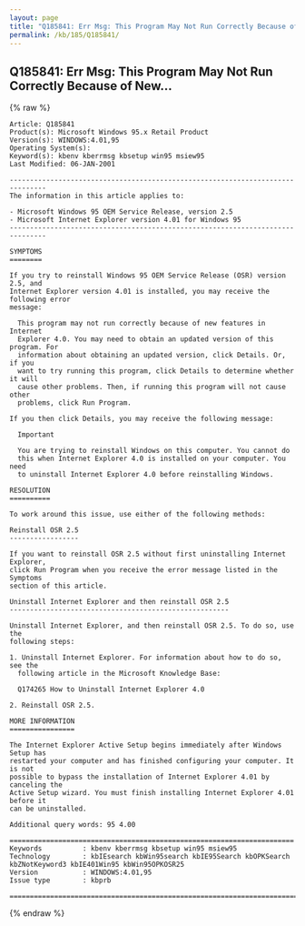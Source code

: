 ```yaml
---
layout: page
title: "Q185841: Err Msg: This Program May Not Run Correctly Because of New..."
permalink: /kb/185/Q185841/
---
```


## Q185841: Err Msg: This Program May Not Run Correctly Because of New...

{% raw %}

	Article: Q185841
	Product(s): Microsoft Windows 95.x Retail Product
	Version(s): WINDOWS:4.01,95
	Operating System(s): 
	Keyword(s): kbenv kberrmsg kbsetup win95 msiew95
	Last Modified: 06-JAN-2001
	
	-------------------------------------------------------------------------------
	The information in this article applies to:
	
	- Microsoft Windows 95 OEM Service Release, version 2.5 
	- Microsoft Internet Explorer version 4.01 for Windows 95 
	-------------------------------------------------------------------------------
	
	SYMPTOMS
	========
	
	If you try to reinstall Windows 95 OEM Service Release (OSR) version 2.5, and
	Internet Explorer version 4.01 is installed, you may receive the following error
	message:
	
	  This program may not run correctly because of new features in Internet
	  Explorer 4.0. You may need to obtain an updated version of this program. For
	  information about obtaining an updated version, click Details. Or, if you
	  want to try running this program, click Details to determine whether it will
	  cause other problems. Then, if running this program will not cause other
	  problems, click Run Program.
	
	If you then click Details, you may receive the following message:
	
	  Important
	
	  You are trying to reinstall Windows on this computer. You cannot do
	  this when Internet Explorer 4.0 is installed on your computer. You need
	  to uninstall Internet Explorer 4.0 before reinstalling Windows.
	
	RESOLUTION
	==========
	
	To work around this issue, use either of the following methods:
	
	Reinstall OSR 2.5
	-----------------
	
	If you want to reinstall OSR 2.5 without first uninstalling Internet Explorer,
	click Run Program when you receive the error message listed in the Symptoms
	section of this article.
	
	Uninstall Internet Explorer and then reinstall OSR 2.5
	------------------------------------------------------
	
	Uninstall Internet Explorer, and then reinstall OSR 2.5. To do so, use the
	following steps:
	
	1. Uninstall Internet Explorer. For information about how to do so, see the
	  following article in the Microsoft Knowledge Base:
	
	  Q174265 How to Uninstall Internet Explorer 4.0
	
	2. Reinstall OSR 2.5.
	
	MORE INFORMATION
	================
	
	The Internet Explorer Active Setup begins immediately after Windows Setup has
	restarted your computer and has finished configuring your computer. It is not
	possible to bypass the installation of Internet Explorer 4.01 by canceling the
	Active Setup wizard. You must finish installing Internet Explorer 4.01 before it
	can be uninstalled.
	
	Additional query words: 95 4.00
	
	======================================================================
	Keywords          : kbenv kberrmsg kbsetup win95 msiew95 
	Technology        : kbIEsearch kbWin95search kbIE95Search kbOPKSearch kbZNotKeyword3 kbIE401Win95 kbWin95OPKOSR25
	Version           : WINDOWS:4.01,95
	Issue type        : kbprb
	
	=============================================================================
	

{% endraw %}
